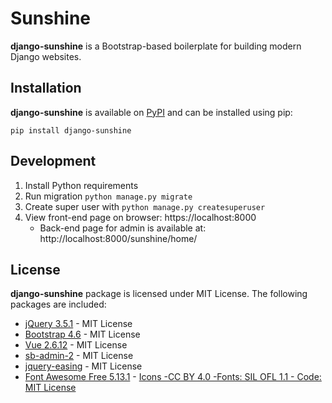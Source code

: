 # Sunshine

**django-sunshine** is a Bootstrap-based boilerplate for building modern Django websites.

## Installation

**django-sunshine** is available on [PyPI](https://pypi.org/project/django-sunshine/) and can be installed using pip:

```
pip install django-sunshine
```

## Development

1. Install Python requirements
2. Run migration `python manage.py migrate`
3. Create super user with `python manage.py createsuperuser`
4. View front-end page on browser: https://localhost:8000
   - Back-end page for admin is available at: http://localhost:8000/sunshine/home/

## License

**django-sunshine** package is licensed under MIT License.
The following packages are included:

- [jQuery 3.5.1](https://jquery.org/license/) - MIT License
- [Bootstrap 4.6](https://getbootstrap.com/docs/4.6/getting-started/introduction/) - MIT License
- [Vue 2.6.12](https://vuejs.org/) - MIT License
- [sb-admin-2](https://github.com/StartBootstrap/startbootstrap-sb-admin-2) - MIT License
- [jquery-easing](http://gsgd.co.uk/sandbox/jquery/easing) - MIT License
- [Font Awesome Free 5.13.1](https://fontawesome.com) - [Icons -CC BY 4.0 -Fonts: SIL OFL 1.1 - Code: MIT License](https://fontawesome.com/license/free)

